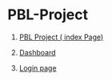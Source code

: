 # PBL-Project


1. [PBL Project ( index Page)](https://prajwal-0706.github.io/PBL-Project/Project) 

2. [Dashboard](https://prajwal-0706.github.io/PBL-Project/Project/HTML/Admin.html) 

3. [Login page](https://prajwal-0706.github.io/PBL-Project/Project/Login%20Form/pbllogin.html)
